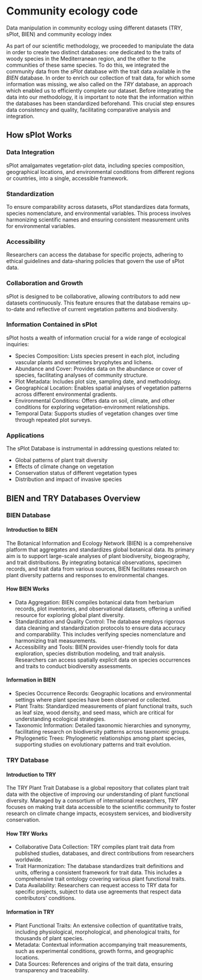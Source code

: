 # Community ecology code
Data manipulation in community ecology using different datasets (TRY, sPlot, BIEN) and community ecology index

As part of our scientific methodology, we proceeded to manipulate the data in order to create two distinct databases: one dedicated to the traits of woody species in the Mediterranean region, and the other to the communities of these same species. To do this, we integrated the community data from the _sPlot_ database with the trait data available in the _BIEN_ database. In order to enrich our collection of trait data, for which some information was missing, we also called on the _TRY_ database, an approach which enabled us to efficiently complete our dataset. Before integrating the data into our methodology, it is important to note that the information within the databases has been standardized beforehand. This crucial step ensures data consistency and quality, facilitating comparative analysis and integration.

## How sPlot Works
### Data Integration
sPlot amalgamates vegetation-plot data, including species composition, geographical locations, and environmental conditions from different regions or countries, into a single, accessible framework.
### Standardization
To ensure comparability across datasets, sPlot standardizes data formats, species nomenclature, and environmental variables. This process involves harmonizing scientific names and ensuring consistent measurement units for environmental variables.
### Accessibility
Researchers can access the database for specific projects, adhering to ethical guidelines and data-sharing policies that govern the use of sPlot data.
### Collaboration and Growth
sPlot is designed to be collaborative, allowing contributors to add new datasets continuously. This feature ensures that the database remains up-to-date and reflective of current vegetation patterns and biodiversity.
### Information Contained in sPlot
sPlot hosts a wealth of information crucial for a wide range of ecological inquiries:
- Species Composition: Lists species present in each plot, including vascular plants and sometimes bryophytes and lichens.
- Abundance and Cover: Provides data on the abundance or cover of species, facilitating analyses of community structure.
- Plot Metadata: Includes plot size, sampling date, and methodology.
- Geographical Location: Enables spatial analyses of vegetation patterns across different environmental gradients.
- Environmental Conditions: Offers data on soil, climate, and other conditions for exploring vegetation-environment relationships.
- Temporal Data: Supports studies of vegetation changes over time through repeated plot surveys.
### Applications
The sPlot Database is instrumental in addressing questions related to:
- Global patterns of plant trait diversity
- Effects of climate change on vegetation
- Conservation status of different vegetation types
- Distribution and impact of invasive species

## BIEN and TRY Databases Overview
### BIEN Database
#### Introduction to BIEN
The Botanical Information and Ecology Network (BIEN) is a comprehensive platform that aggregates and standardizes global botanical data. Its primary aim is to support large-scale analyses of plant biodiversity, biogeography, and trait distributions. By integrating botanical observations, specimen records, and trait data from various sources, BIEN facilitates research on plant diversity patterns and responses to environmental changes.
#### How BIEN Works
- Data Aggregation: BIEN compiles botanical data from herbarium records, plot inventories, and observational datasets, offering a unified resource for exploring global plant diversity.
- Standardization and Quality Control: The database employs rigorous data cleaning and standardization protocols to ensure data accuracy and comparability. This includes verifying species nomenclature and harmonizing trait measurements.
- Accessibility and Tools: BIEN provides user-friendly tools for data exploration, species distribution modeling, and trait analysis. Researchers can access spatially explicit data on species occurrences and traits to conduct biodiversity assessments.
#### Information in BIEN
- Species Occurrence Records: Geographic locations and environmental settings where plant species have been observed or collected.
- Plant Traits: Standardized measurements of plant functional traits, such as leaf size, wood density, and seed mass, which are critical for understanding ecological strategies.
- Taxonomic Information: Detailed taxonomic hierarchies and synonymy, facilitating research on biodiversity patterns across taxonomic groups.
- Phylogenetic Trees: Phylogenetic relationships among plant species, supporting studies on evolutionary patterns and trait evolution.
### TRY Database
#### Introduction to TRY
The TRY Plant Trait Database is a global repository that collates plant trait data with the objective of improving our understanding of plant functional diversity. Managed by a consortium of international researchers, TRY focuses on making trait data accessible to the scientific community to foster research on climate change impacts, ecosystem services, and biodiversity conservation.
#### How TRY Works
- Collaborative Data Collection: TRY compiles plant trait data from published studies, databases, and direct contributions from researchers worldwide.
- Trait Harmonization: The database standardizes trait definitions and units, offering a consistent framework for trait data. This includes a comprehensive trait ontology covering various plant functional traits.
- Data Availability: Researchers can request access to TRY data for specific projects, subject to data use agreements that respect data contributors' conditions.
#### Information in TRY
- Plant Functional Traits: An extensive collection of quantitative traits, including physiological, morphological, and phenological traits, for thousands of plant species.
- Metadata: Contextual information accompanying trait measurements, such as experimental conditions, growth forms, and geographic locations.
- Data Sources: References and origins of the trait data, ensuring transparency and traceability.
